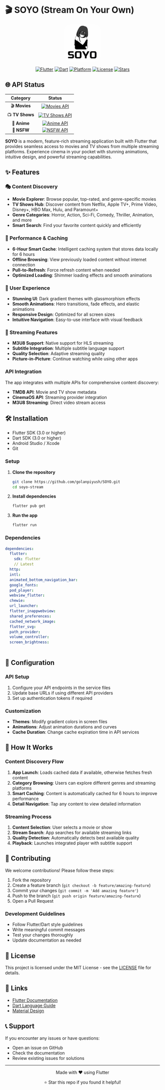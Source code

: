 # 🎬 SOYO (Stream On Your Own)
 
<div align="center">
  <img src="assets/icon/app_icon.png" alt="Soyo App Logo" width="120" height="120" style="border-radius: 20px;">
  
  [![Flutter](https://img.shields.io/badge/Flutter-3.0+-blue.svg)](https://flutter.dev/)
  [![Dart](https://img.shields.io/badge/Dart-3.0+-blue.svg)](https://dart.dev/)
  [![Platform](https://img.shields.io/badge/Platform-Android%20%7C%20iOS-green.svg)](https://flutter.dev/)
  [![License](https://img.shields.io/badge/License-MIT-yellow.svg)](LICENSE)
  [![Stars](https://img.shields.io/github/stars/golanpiyush/SOYO?style=social)](https://github.com/golanpiyush/SOYO/stargazers)
</div>

## 🌐 API Status

<div align="center">

| Category | Status |
|:---------:|:------:|
| 🎬 **Movies** | [![Movies API](https://img.shields.io/website?url=https%3A%2F%2Fdb.cineby.app%2F3&label=Movies&up_message=Online&down_message=Offline&style=for-the-badge&logo=playstation&color=brightgreen)](https://db.cineby.app/3) |
| 📺 **TV Shows** | [![TV Shows API](https://img.shields.io/website?url=https%3A%2F%2Fcinemaos.me%2F&label=TV%20Shows&up_message=Online&down_message=Offline&style=for-the-badge&logo=appletv&color=brightgreen)](https://cinemaos.me/) |
| 🎌 **Anime** | [![Anime API](https://img.shields.io/website?url=https%3A%2F%2Fflixer.su%2F&label=Anime&up_message=Online&down_message=Offline&style=for-the-badge&logo=crunchyroll&color=brightgreen)](https://flixer.su/) |
| 🔞 **NSFW** | [![NSFW API](https://img.shields.io/website?url=https%3A%2F%2Fxhamster44.desi%2F&label=NSFW&up_message=Online&down_message=Offline&style=for-the-badge&logo=firefox&color=brightgreen)](https://xhamster44.desi/) |

</div>



**SOYO** is a modern, feature-rich streaming application built with Flutter that provides seamless access to movies and TV shows from multiple streaming platforms. Experience cinema in your pocket with stunning animations, intuitive design, and powerful streaming capabilities.

## ✨ Features

### 🎭 Content Discovery
- **Movie Explorer**: Browse popular, top-rated, and genre-specific movies
- **TV Shows Hub**: Discover content from Netflix, Apple TV+, Prime Video, Disney+, HBO Max, Hulu, and Paramount+
- **Genre Categories**: Horror, Action, Sci-Fi, Comedy, Thriller, Animation, and more
- **Smart Search**: Find your favorite content quickly and efficiently

### 🚀 Performance & Caching
- **6-Hour Smart Cache**: Intelligent caching system that stores data locally for 6 hours
- **Offline Browsing**: View previously loaded content without internet connection
- **Pull-to-Refresh**: Force refresh content when needed
- **Optimized Loading**: Shimmer loading effects and smooth animations

### 🎨 User Experience
- **Stunning UI**: Dark gradient themes with glassmorphism effects
- **Smooth Animations**: Hero transitions, fade effects, and elastic animations
- **Responsive Design**: Optimized for all screen sizes
- **Intuitive Navigation**: Easy-to-use interface with visual feedback

### 📱 Streaming Features
- **M3U8 Support**: Native support for HLS streaming
- **Subtitle Integration**: Multiple subtitle language support
- **Quality Selection**: Adaptive streaming quality
- **Picture-in-Picture**: Continue watching while using other apps


### API Integration
The app integrates with multiple APIs for comprehensive content discovery:

- **TMDB API**: Movie and TV show metadata
- **CinemaOS API**: Streaming provider integration
- **M3U8 Streaming**: Direct video stream access


## 🛠️ Installation
- Flutter SDK (3.0 or higher)
- Dart SDK (3.0 or higher)
- Android Studio / Xcode
- Git

### Setup
1. **Clone the repository**
   ```bash
   git clone https://github.com/golanpiyush/SOYO.git
   cd soyo-stream
   ```

2. **Install dependencies**
   ```bash
   flutter pub get
   ```

3. **Run the app**
   ```bash
   flutter run
   ```

### Dependencies
```yaml
dependencies:
  flutter:
    sdk: flutter
    // Latest
  http:
  intl:
  animated_bottom_navigation_bar:
  google_fonts:
  pod_player:
  webview_flutter:
  chewie: 
  url_launcher:
  flutter_inappwebview:
  shared_preferences:
  cached_network_image:
  flutter_svg:
  path_provider:
  volume_controller:
  screen_brightness:
  
```


## 🔧 Configuration

### API Setup
1. Configure your API endpoints in the service files
2. Update base URLs if using different API providers
3. Set up authentication tokens if required

### Customization
- **Themes**: Modify gradient colors in screen files
- **Animations**: Adjust animation durations and curves
- **Cache Duration**: Change cache expiration time in API services

## 🎯 How It Works

### Content Discovery Flow
1. **App Launch**: Loads cached data if available, otherwise fetches fresh content
2. **Category Browsing**: Users can explore different genres and streaming platforms
3. **Smart Caching**: Content is automatically cached for 6 hours to improve performance
4. **Detail Navigation**: Tap any content to view detailed information

### Streaming Process
1. **Content Selection**: User selects a movie or show
2. **Stream Search**: App searches for available streaming links
3. **Quality Detection**: Automatically detects best available quality
4. **Playback**: Launches integrated player with subtitle support


## 🤝 Contributing

We welcome contributions! Please follow these steps:

1. Fork the repository
2. Create a feature branch (`git checkout -b feature/amazing-feature`)
3. Commit your changes (`git commit -m 'Add amazing feature'`)
4. Push to the branch (`git push origin feature/amazing-feature`)
5. Open a Pull Request

### Development Guidelines
- Follow Flutter/Dart style guidelines
- Write meaningful commit messages
- Test your changes thoroughly
- Update documentation as needed

## 📄 License

This project is licensed under the MIT License - see the [LICENSE](LICENSE) file for details.

## 🔗 Links

- [Flutter Documentation](https://flutter.dev/docs)
- [Dart Language Guide](https://dart.dev/guides)
- [Material Design](https://material.io/)

## 📞 Support

If you encounter any issues or have questions:

- Open an issue on GitHub
- Check the documentation
- Review existing issues for solutions

---

<div align="center">
  <p>Made with ❤️ using Flutter</p>
  <p>⭐ Star this repo if you found it helpful!</p>
</div>
